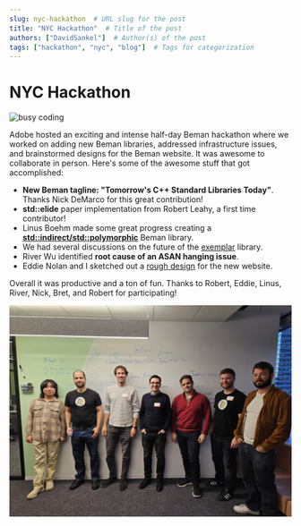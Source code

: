 ```yaml
---
slug: nyc-hackathon  # URL slug for the post
title: "NYC Hackathon"  # Title of the post
authors: ["DavidSankel"]  # Author(s) of the post
tags: ["hackathon", "nyc", "blog"]  # Tags for categorization
---
```


# NYC Hackathon

![busy coding](20250123_170307.jpg "Several hackathon members busy coding. They give the impression of serious and intense work happening!")

Adobe hosted an exciting and intense half-day Beman hackathon where we worked on
adding new Beman libraries, addressed infrastructure issues, and brainstormed
designs for the Beman website. It was awesome to collaborate in person. Here's
some of the awesome stuff that got accomplished:

- **New Beman tagline: "Tomorrow's C++ Standard Libraries Today"**. Thanks Nick
  DeMarco for this great contribution!
- **std::elide** paper implementation from Robert Leahy, a first time
  contributor!
- Linus Boehm made some great progress creating a
  [**std::indirect/std::polymorphic**](https://github.com/bemanproject/indirect/pull/1)
  Beman library.
- We had several discussions on the future of the
  [exemplar](https://github.com/bemanproject/exemplar) library.
- River Wu identified **root cause of an ASAN hanging issue**.
- Eddie Nolan and I sketched out a [rough
  design](https://www.ednolan.com/mockup.html) for the new website.

Overall it was productive and a ton of fun. Thanks to Robert, Eddie, Linus,
River, Nick, Bret, and Robert for participating!

![portrait of attendees](20250123_170405.jpg "All the hackathon folks standing together in a portrait looking very cool.")
